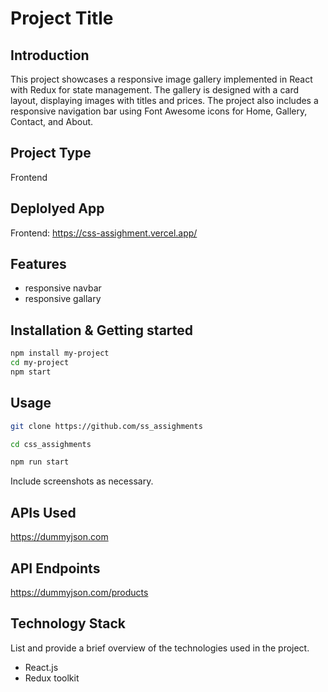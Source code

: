 # Project Title

## Introduction
This project showcases a responsive image gallery implemented in React with Redux for state management. The gallery is designed with a card layout, displaying images with titles and prices. The project also includes a responsive navigation bar using Font Awesome icons for Home, Gallery, Contact, and About.

## Project Type
Frontend 

## Deplolyed App
Frontend: https://css-assighment.vercel.app/



## Features

- responsive navbar
- responsive gallary

## Installation & Getting started


```bash
npm install my-project
cd my-project
npm start
```

## Usage
```bash
git clone https://github.com/ss_assighments
```
```bash
cd css_assighments
```
```bash
npm run start
```

Include screenshots as necessary.



## APIs Used
https://dummyjson.com

## API Endpoints
https://dummyjson.com/products


## Technology Stack
List and provide a brief overview of the technologies used in the project.

- React.js
- Redux toolkit